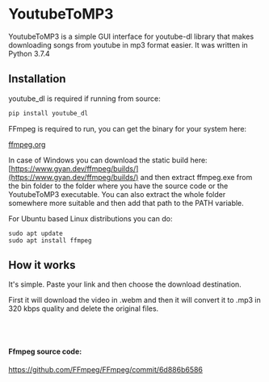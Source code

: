 # YoutubeToMP3

YoutubeToMP3 is a simple GUI interface for youtube-dl library that makes downloading songs from youtube in mp3 format easier. It was written in Python 3.7.4


## Installation

youtube_dl is required if running from source:

```bash
pip install youtube_dl
```
FFmpeg is required to run, you can get the binary for your system here: 

[ffmpeg.org](http://ffmpeg.org/download.html)

In case of Windows you can download the static build here: [https://www.gyan.dev/ffmpeg/builds/](https://www.gyan.dev/ffmpeg/builds/)
and then extract ffmpeg.exe from the bin folder to the folder where you have the source code or the YoutubeToMP3 executable.
You can also extract the whole folder somewhere more suitable and then add that path to the PATH variable.

For Ubuntu based Linux distributions you can do:

```
sudo apt update
sudo apt install ffmpeg
```


## How it works

It's simple. Paste your link and then choose the download destination.

First it will download the video in .webm and then it will convert it to .mp3 in 320 kbps quality and delete the original files.


<br />
<br />

#### Ffmpeg source code:
https://github.com/FFmpeg/FFmpeg/commit/6d886b6586
